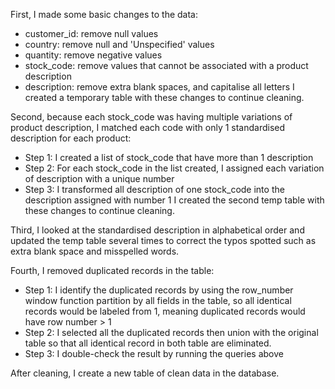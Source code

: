 First, I made some basic changes to the data:
- customer_id: remove null values 
- country: remove null and 'Unspecified' values 
- quantity: remove negative values
- stock_code: remove values that cannot be associated with a product description
- description: remove extra blank spaces, and capitalise all letters
I created a temporary table with these changes to continue cleaning.

Second, because each stock_code was having multiple variations of product description, I matched each code with only 1 standardised description for each product:
- Step 1: I created a list of stock_code that have more than 1 description
- Step 2: For each stock_code in the list created, I assigned each variation of description with a unique number
- Step 3: I transformed all description of one stock_code into the description assigned with number 1
I created the second temp table with these changes to continue cleaning.

Third, I looked at the standardised description in alphabetical order and updated the temp table several times to correct the typos spotted such as extra blank space and misspelled words.

Fourth, I removed duplicated records in the table:
- Step 1: I identify the duplicated records by using the row_number window function partition by all fields in the table, so all identical records would be labeled from 1, meaning duplicated records would have row number > 1
- Step 2: I selected all the duplicated records then union with the original table so that all identical record in both table are eliminated.
- Step 3: I double-check the result by running the queries above

After cleaning, I create a new table of clean data in the database.
